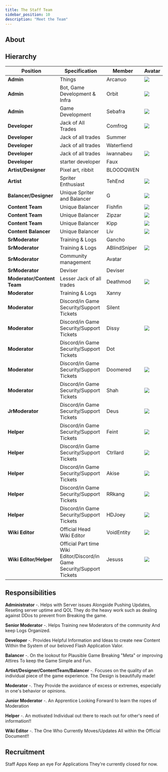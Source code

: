 ```yaml
---
title: The Staff Team
sidebar_position: 10
description: "Meet the Team"
---
```


## About



## Hierarchy
| Position | Specification | Member | Avatar |
| ----------- | ----- | ------ | ----- |
| **Admin**   | Things | Arcanuo | <img src="https://raw.githubusercontent.com/Valor-Inc/Wiki/main/static/img/The%20Staff%20Team/arc.png" /> |
| **Admin**   | Bot, Game Development & Infra | Orbit | <img src="https://raw.githubusercontent.com/Valor-Inc/Wiki/main/static/img/The%20Staff%20Team/orbit.png" /> |
| **Admin**   | Game Development | Sebafra | <img src="https://raw.githubusercontent.com/Valor-Inc/Wiki/main/static/img/The%20Staff%20Team/seb.png" /> |
| **Developer** | Jack of All Trades | Comfrog | <img src="https://raw.githubusercontent.com/Valor-Inc/Wiki/main/static/img/The%20Staff%20Team/comfrog-transparent-text.png"/> |
| **Developer** | Jack of all trades | Summer | <img src=""/> |
| **Developer** | Jack of all trades | Waterfiend | <img src=""/> |
| **Developer** | Jack of all trades | iwannabeu | <img src="https://raw.githubusercontent.com/Valor-Inc/Wiki/main/static/img/The%20Staff%20Team/d575c932945ba29c6eb0e9af51910c87%20(1).png"/> |
| **Developer** | starter developer | Faux | <img src=""/> |
| **Artist/Designer** | Pixel art, ribbit | BLOODQWEN  | <img src=""/> |
| **Artist** | Spriter Enthusiast | TehEnd | <img src="https://cdn.discordapp.com/attachments/1208285144792956978/1208294915335786587/catemoji_1.png?ex=65e2c354&is=65d04e54&hm=8bcea936e92204bf08118a4f0ea1bb0a3c8fe0916436b457ff554053531847d8&"/> |
| **Balancer/Designer** | Unique Spriter and Balancer | G | <img src="https://raw.githubusercontent.com/Valor-Inc/Wiki/main/static/img/The%20Staff%20Team/388deacdb2f92d99cedb6aa366a386c2.png"/> |
| **Content Team** | Unique Balancer | Fishfin | <img src="https://cdn.discordapp.com/attachments/1032818008340566107/1208284595011723274/IMG_9741_1.jpg?ex=65e2b9b8&is=65d044b8&hm=3de65f8a33b924cecfb6cb3feb5f22b257ce1183b89c59b91aa4cff04d1ab3dd&"/> ||
|**Content Team** | Unique Balancer | Zipzar | <img src="https://cdn.discordapp.com/attachments/1208277897014542376/1208281126498738226/GDZVxysbAAADlNB_1_1.jpg?ex=65e2b67d&is=65d0417d&hm=60e5f27d6fe40a933d009467d64900a2f1b58b45018f511206aa77cbfed1944e&"/> |
| **Content Team** | Unique Balancer | Kipp | <img src="https://cdn.discordapp.com/attachments/1082059893042851931/1208604604258844682/d4e813c68544a0fab7cc3f95593ac393.png?ex=65e3e3c0&is=65d16ec0&hm=85ed78945645a5748dba87d9e357e5a7d917811756a05d50f946f92af60a7513&"/> |
| **Content Balancer** | Unique Balancer | Liv | <img src="https://raw.githubusercontent.com/Valor-Inc/Wiki/main/static/img/The%20Staff%20Team/F0XMWtyaUAAF6uV.png"/> |
| **SrModerator** | Training & Logs | Gancho | <img src="" /> |
| **SrModerator** | Training & Logs | ABlindSniper | <img src="https://raw.githubusercontent.com/Valor-Inc/Wiki/main/static/img/The%20Staff%20Team/ABlindSniper.jpg"/> |
| **SrModerator** | Community management | Avatar | <img src=""/> |
| **SrModerator** | Deviser | Deviser | <img src=""/> |
| **Moderator/Content Team** | Lesser Jack of all trades | Deathmod | <img src="https://raw.githubusercontent.com/Valor-Inc/Wiki/main/static/img/The%20Staff%20Team/monkey%20(1).png"/> |
| **Moderator** |  Training & Logs | Xanny | <img src=""/> |
| **Moderator** |  Discord/in Game Security/Support Tickets | Silent | <img src=""/> |
| **Moderator** | Discord/in Game Security/Support Tickets | Dissy | <img src="https://raw.githubusercontent.com/Valor-Inc/Wiki/main/static/img/The%20Staff%20Team/3f063d44ed3eafcf3567ce459a831074.jpg"/> |
| **Moderator** | Discord/in Game Security/Support Tickets | Dot | <img src=""/> |
| **Moderator** | Discord/in Game Security/Support Tickets | Doomered | <img src="https://raw.githubusercontent.com/Valor-Inc/Wiki/main/static/img/The%20Staff%20Team/unknown-17-3-1%20(1).png"/> |
| **Moderator** | Discord/in Game Security/Support Tickets | Shah | <img src="https://raw.githubusercontent.com/Valor-Inc/Wiki/main/static/img/The%20Staff%20Team/IMG_0075.jpg"/> |
| **JrModerator** | Discord/in Game Security/Support Tickets | Deus | <img src="https://raw.githubusercontent.com/Valor-Inc/Wiki/main/static/img/The%20Staff%20Team/Olga.jpg"/> |
| **Helper** | Discord/in Game Security/Support Tickets | Feint | <img src="https://raw.githubusercontent.com/Valor-Inc/Wiki/main/static/img/The%20Staff%20Team/black-cat-fangs%20(1).gif"/> |
| **Helper** | Discord/in Game Security/Support Tickets | Ctrllard | <img src="https://cdn.discordapp.com/attachments/1191460946175074304/1208290865693589514/s22_1.png?ex=65e2bf8f&is=65d04a8f&hm=72052d00fc697e800dd5fd0cf73c5025a4c56e705773bfa61f3a2cb0bd0f5498&"/> |
| **Helper** | Discord/in Game Security/Support Tickets | Akise | <img src="https://cdn.discordapp.com/attachments/1187528827988086836/1208306256650182696/Aru_akise_1.png?ex=65e2cde4&is=65d058e4&hm=e70a9ae0c83d7990f5b157de456e89cfc611d34c85fbfe4c8fe5799b1447e626&"/> |
| **Helper** | Discord/in Game Security/Support Tickets | RRkang | <img src="https://cdn.discordapp.com/attachments/1105524933578195044/1208604653659361320/5cf1343ba566f4de252268bf7700be8a.png?ex=65e3e3cc&is=65d16ecc&hm=fb513f76ddffe88b59867f09c9a1b4111ba7dc651615ab4918d559b4d791142c&"/> |
| **Helper** | Discord/in Game Security/Support Tickets | HDJoey | <img src="https://cdn.discordapp.com/attachments/1122556341576282193/1208604623175295017/HDJoey_Pic.jpg?ex=65e3e3c4&is=65d16ec4&hm=65bb0b77ccfa11d4567e11145871db678b9ffec8cc0c5c40163c56cc458873f8&"/> |
| **Wiki Editor** | Official Head Wiki Editor | VoidEntity | <img src="https://cdn.discordapp.com/attachments/511222233302171659/1208288456699019284/TRUE_DETERMINATION_AND_HATRED.png?ex=65e2bd50&is=65d04850&hm=720f887defed767f9347d683497192e8cfe54e1bb1af2f55ba5cb41506936d94&"/> |
| **Wiki Editor/Helper** | Official Part time Wiki Editor/Discord/in Game Security/Support Tickets | Jesuss | <img src="https://cdn.discordapp.com/attachments/1084581982480105522/1208604576186507346/15b0b2c557fe5c78ed8051fa3e048de7.png?ex=65e3e3b9&is=65d16eb9&hm=9ab424848481f5c47d7085dcff47ab42d42676b3fa8f2c18e0563cc4790486ad&"/> |


## Responsibilities

**Administrator** -. Helps with Server issues Alongside Pushing Updates, Reseting server uptime and QOL They do the heavy work such as dealing against DDos to prevent from Breaking the game. 

**Senior Moderator** -. Helps Training new Moderators of the community And keep Logs Organized.

**Developer** -. Provides Helpful Information and Ideas to create new Content Within the System of our beloved Flash Application Valor.

 **Balancer** -. On the lookout for Plausible Game Breaking "Meta" or improving Attires To keep the Game Simple and Fun.

**Artist/Designer/ContentTeam/Balancer** -. Focuses on the quality of an individual piece of the game experience. The Design is beautifully made!

**Moderator** -. They Provide the avoidance of excess or extremes, especially in one's behavior or opinions.

**Junior Moderator** -. An Apprentice Looking Forward to learn the ropes of Moderation

**Helper** -. An motivated Individual out there to reach out for other's need of information!!

**Wiki Editor** -. The One Who Currently Moves/Updates All within the Official Document!!

## Recruitment

Staff Apps
Keep an eye For Applications They're currently closed for now.
